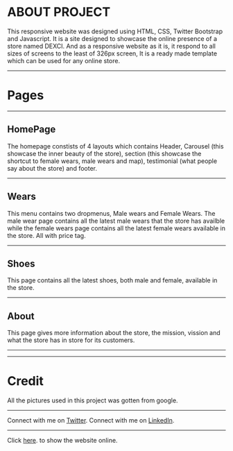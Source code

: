 # ABOUT PROJECT

This responsive website was designed using HTML, CSS, Twitter Bootstrap and Javascript. It is a site designed to showcase the online presence of a store named DEXCI. And as a responsive website as it is, it respond to all sizes of screens to the least of 326px screen, It is a ready made template which can be used for any online store.

----
# Pages
----
## HomePage

The homepage constists of 4 layouts which contains Header, Carousel (this showcase the inner beauty of the store), section (this showcase the shortcut to female wears, male wears and map), testimonial (what people say about the store) and footer.

-----

## Wears

This menu contains two dropmenus, Male wears and Female Wears. The male wear page contains all the latest male wears that the store has availble while the female wears page contains all the latest female wears available in the store. All with price tag.

----

## Shoes

This page contains all the latest shoes, both male and female, available in the store.

----

## About

This page gives more information about the store, the mission, vission and what the store has in store for its customers.

----
----

# Credit

All the pictures used in this project was gotten from google.

----
Connect with me on [Twitter](https://twitter.com/Mr_Art_officia).
Connect with me on [LinkedIn](https://www.linkedin.com/in/raphael-adegunle-131844182/).

----
Click [here](https://mr-art-coder.github.io/projectwork/myproject/). to show the website online.

